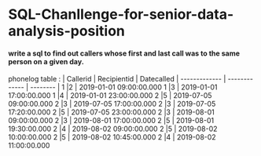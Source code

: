# SQL-Chanllenge-for-senior-data-analysis-position
#### write a sql to find out callers whose first and last call was to the same person on a given day.


phonelog table :
| Callerid      | Recipientid   | Datecalled
| ------------- | ------------- | -------- |
1	|2 |	2019-01-01 09:00:00.000
1	|3 |	2019-01-01 17:00:00.000
1	|4 |	2019-01-01 23:00:00.000
2	|5 |	2019-07-05 09:00:00.000
2	|3 | 2019-07-05 17:00:00.000
2	|3 |	2019-07-05 17:20:00.000
2	|5 |	2019-07-05 23:00:00.000
2	|3 |	2019-08-01 09:00:00.000
2	|3 |	2019-08-01 17:00:00.000
2	|5 | 2019-08-01 19:30:00.000
2	|4 |	2019-08-02 09:00:00.000
2	|5 |	2019-08-02 10:00:00.000
2	|5 |	2019-08-02 10:45:00.000
2	|4 |	2019-08-02 11:00:00.000
